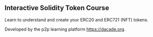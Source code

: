 ## Interactive Solidity Token Course

Learn to understand and create your ERC20 and ERC721 (NFT) tokens.

Developed by the p2p learning platform https://dacade.org.